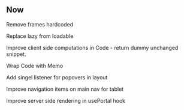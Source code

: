 ## Now

Remove frames hardcoded

Replace lazy from loadable

Improve client side computations in Code - return dummy unchanged snippet.

Wrap Code with Memo

Add singel listener for popovers in layout

Improve navigation items on main nav for tablet

Improve server side rendering in usePortal hook